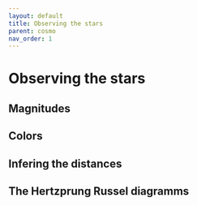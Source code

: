 ```yaml
---
layout: default
title: Observing the stars
parent: cosmo
nav_order: 1
---
```


# Observing the stars

## Magnitudes

## Colors

## Infering the distances

## The Hertzprung Russel diagramms


